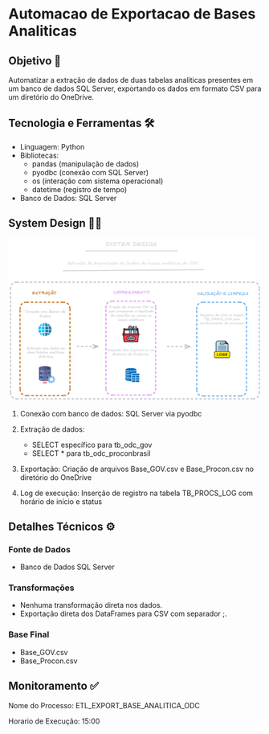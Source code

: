 # Automacao de Exportacao de Bases Analiticas

## Objetivo 🎯
Automatizar a extração de dados de duas tabelas analiticas presentes em um banco de dados SQL Server, exportando os dados em formato CSV para um diretório do OneDrive.

## Tecnologia e Ferramentas 🛠
* Linguagem: Python
* Bibliotecas:
  * pandas (manipulação de dados)
  * pyodbc (conexão com SQL Server)
  * os (interação com sistema operacional)
  * datetime (registro de tempo)
* Banco de Dados: SQL Server

## System Design ✍🏼

![Pipeline](Pipeline(4).png)

1. Conexão com banco de dados: SQL Server via pyodbc
  
2. Extração de dados:
    * SELECT específico para tb_odc_gov
    * SELECT * para tb_odc_proconbrasil
      
3. Exportação: Criação de arquivos Base_GOV.csv e Base_Procon.csv no diretório do OneDrive
   
4. Log de execução: Inserção de registro na tabela TB_PROCS_LOG com horário de início e status

## Detalhes Técnicos ⚙

### Fonte de Dados

* Banco de Dados SQL Server

### Transformações

* Nenhuma transformação direta nos dados.
* Exportação direta dos DataFrames para CSV com separador ;.

### Base Final

* Base_GOV.csv
* Base_Procon.csv

## Monitoramento ✅

Nome do Processo: ETL_EXPORT_BASE_ANALITICA_ODC

Horario de Execução: 15:00
